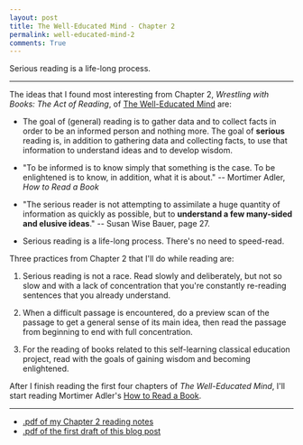 ```yaml
---
layout: post
title: The Well-Educated Mind - Chapter 2 
permalink: well-educated-mind-2
comments: True
---
```


Serious reading is a life-long process.<!--excerpt-->

-----

The ideas that I found most interesting from Chapter 2, *Wrestling with Books: The Act of Reading*, of [The Well-Educated Mind](http://www.amazon.com/gp/product/0393050947/ref=as_li_qf_sp_asin_il_tl?ie=UTF8&camp=1789&creative=9325&creativeASIN=0393050947&linkCode=as2&tag=6767151-20&linkId=DLLLQ6NYPWZMLZ7A) are:

* The goal of (general) reading is to gather data and to collect facts in order to be an informed person and nothing more. The goal of **serious** reading is, in addition to gathering data and collecting facts, to use that information to understand ideas and to develop wisdom. 

* "To be informed is to know simply that something is the case. To be enlightened is to know, in addition, what it is about." -- Mortimer Adler, *How to Read a Book*

* "The serious reader is not attempting to assimilate a huge quantity of information as quickly as possible, but to **understand a few many-sided and elusive ideas**." -- Susan Wise Bauer, page 27.

* Serious reading is a life-long process. There's no need to speed-read. 

Three practices from Chapter 2 that I'll do while reading are: 

1. Serious reading is not a race. Read slowly and deliberately, but not so slow and with a lack of concentration that you're constantly re-reading sentences that you already understand.

2. When a difficult passage is encountered, do a preview scan of the passage to get a general sense of its main idea, then read the passage from beginning to end with full concentration.

3. For the reading of books related to this self-learning classical education project, read with the goals of gaining wisdom and becoming enlightened. 

After I finish reading the first four chapters of *The Well-Educated Mind*, I'll start reading Mortimer Adler's [How to Read a Book](http://www.amazon.com/gp/product/0671212095/ref=as_li_qf_sp_asin_il_tl?ie=UTF8&camp=1789&creative=9325&creativeASIN=0671212095&linkCode=as2&tag=6767151-20&linkId=6TEXUQW7S7TOC7KV). 

-----

* [.pdf of my Chapter 2 reading notes](/pdf/well-educated-mind/19Sep2015-well-educated-mind-ch02-notes.pdf)
* [.pdf of the first draft of this blog post](/pdf/well-educated-mind/19Sep2015-well-educated-mind-ch02-post-first-draft.pdf)
